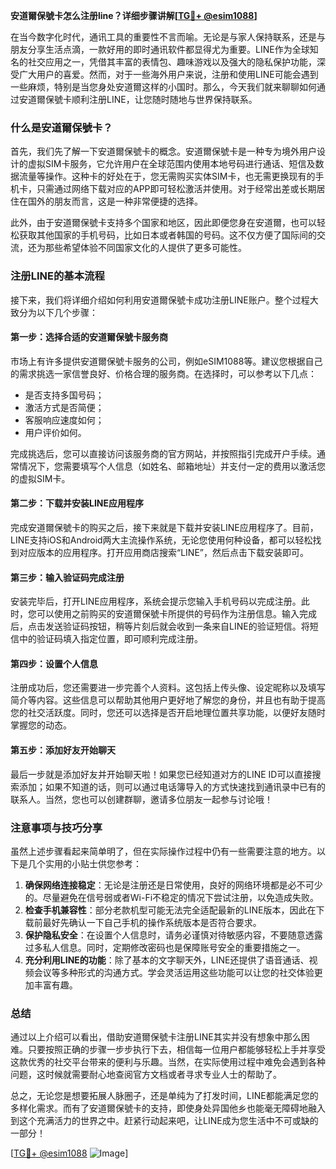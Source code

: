 **安道爾保號卡怎么注册line？详细步骤讲解[[TG💪+ @esim1088](https://t.me/s/esim1088)]**

在当今数字化时代，通讯工具的重要性不言而喻。无论是与家人保持联系，还是与朋友分享生活点滴，一款好用的即时通讯软件都显得尤为重要。LINE作为全球知名的社交应用之一，凭借其丰富的表情包、趣味游戏以及强大的隐私保护功能，深受广大用户的喜爱。然而，对于一些海外用户来说，注册和使用LINE可能会遇到一些麻烦，特别是当您身处安道爾这样的小国时。那么，今天我们就来聊聊如何通过安道爾保號卡顺利注册LINE，让您随时随地与世界保持联系。

### 什么是安道爾保號卡？

首先，我们先了解一下安道爾保號卡的概念。安道爾保號卡是一种专为境外用户设计的虚拟SIM卡服务，它允许用户在全球范围内使用本地号码进行通话、短信及数据流量等操作。这种卡的好处在于，您无需购买实体SIM卡，也无需更换现有的手机卡，只需通过网络下载对应的APP即可轻松激活并使用。对于经常出差或长期居住在国外的朋友而言，这是一种非常便捷的选择。

此外，由于安道爾保號卡支持多个国家和地区，因此即便您身在安道爾，也可以轻松获取其他国家的手机号码，比如日本或者韩国的号码。这不仅方便了国际间的交流，还为那些希望体验不同国家文化的人提供了更多可能性。

### 注册LINE的基本流程

接下来，我们将详细介绍如何利用安道爾保號卡成功注册LINE账户。整个过程大致分为以下几个步骤：

#### 第一步：选择合适的安道爾保號卡服务商
市场上有许多提供安道爾保號卡服务的公司，例如eSIM1088等。建议您根据自己的需求挑选一家信誉良好、价格合理的服务商。在选择时，可以参考以下几点：
- 是否支持多国号码；
- 激活方式是否简便；
- 客服响应速度如何；
- 用户评价如何。

完成挑选后，您可以直接访问该服务商的官方网站，并按照指引完成开户手续。通常情况下，您需要填写个人信息（如姓名、邮箱地址）并支付一定的费用以激活您的虚拟SIM卡。

#### 第二步：下载并安装LINE应用程序
完成安道爾保號卡的购买之后，接下来就是下载并安装LINE应用程序了。目前，LINE支持iOS和Android两大主流操作系统，无论您使用何种设备，都可以轻松找到对应版本的应用程序。打开应用商店搜索“LINE”，然后点击下载安装即可。

#### 第三步：输入验证码完成注册
安装完毕后，打开LINE应用程序，系统会提示您输入手机号码以完成注册。此时，您可以使用之前购买的安道爾保號卡所提供的号码作为注册信息。输入完成后，点击发送验证码按钮，稍等片刻后就会收到一条来自LINE的验证短信。将短信中的验证码填入指定位置，即可顺利完成注册。

#### 第四步：设置个人信息
注册成功后，您还需要进一步完善个人资料。这包括上传头像、设定昵称以及填写简介等内容。这些信息可以帮助其他用户更好地了解您的身份，并且也有助于提高您的社交活跃度。同时，您还可以选择是否开启地理位置共享功能，以便好友随时掌握您的动态。

#### 第五步：添加好友开始聊天
最后一步就是添加好友并开始聊天啦！如果您已经知道对方的LINE ID可以直接搜索添加；如果不知道的话，则可以通过电话簿导入的方式快速找到通讯录中已有的联系人。当然，您也可以创建群聊，邀请多位朋友一起参与讨论哦！

### 注意事项与技巧分享

虽然上述步骤看起来简单明了，但在实际操作过程中仍有一些需要注意的地方。以下是几个实用的小贴士供您参考：

1. **确保网络连接稳定**：无论是注册还是日常使用，良好的网络环境都是必不可少的。尽量避免在信号弱或者Wi-Fi不稳定的情况下尝试注册，以免造成失败。
2. **检查手机兼容性**：部分老款机型可能无法完全适配最新的LINE版本，因此在下载前最好先确认一下自己手机的操作系统版本是否符合要求。
3. **保护隐私安全**：在设置个人信息时，请务必谨慎对待敏感内容，不要随意透露过多私人信息。同时，定期修改密码也是保障账号安全的重要措施之一。
4. **充分利用LINE的功能**：除了基本的文字聊天外，LINE还提供了语音通话、视频会议等多种形式的沟通方式。学会灵活运用这些功能可以让您的社交体验更加丰富有趣。

### 总结

通过以上介绍可以看出，借助安道爾保號卡注册LINE其实并没有想象中那么困难。只要按照正确的步骤一步步执行下去，相信每一位用户都能够轻松上手并享受这款优秀的社交平台带来的便利与乐趣。当然，在实际使用过程中难免会遇到各种问题，这时候就需要耐心地查阅官方文档或者寻求专业人士的帮助了。

总之，无论您是想要拓展人脉圈子，还是单纯为了打发时间，LINE都能满足您的多样化需求。而有了安道爾保號卡的支持，即使身处异国他乡也能毫无障碍地融入到这个充满活力的世界之中。赶紧行动起来吧，让LINE成为您生活中不可或缺的一部分！

[[TG💪+ @esim1088](https://t.me/s/esim1088) ![Image](https://i.postimg.cc/4NQfJmqS/Snipaste-2025-05-13-00-14-12.png)]